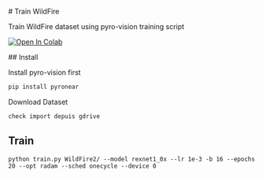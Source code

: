 # Train WildFire

Train WildFire dataset using pyro-vision training script


[![Open In Colab](https://colab.research.google.com/assets/colab-badge.svg)](https://colab.research.google.com/gist/MateoLostanlen/1300692a2ab41418276b455f4eeab64c/train-wildfire.ipynb)

## Install

Install pyro-vision first

```bash
pip install pyronear
```

Download Dataset

```bash
check import depuis gdrive
```

## Train

```
python train.py WildFire2/ --model rexnet1_0x --lr 1e-3 -b 16 --epochs 20 --opt radam --sched onecycle --device 0
```

